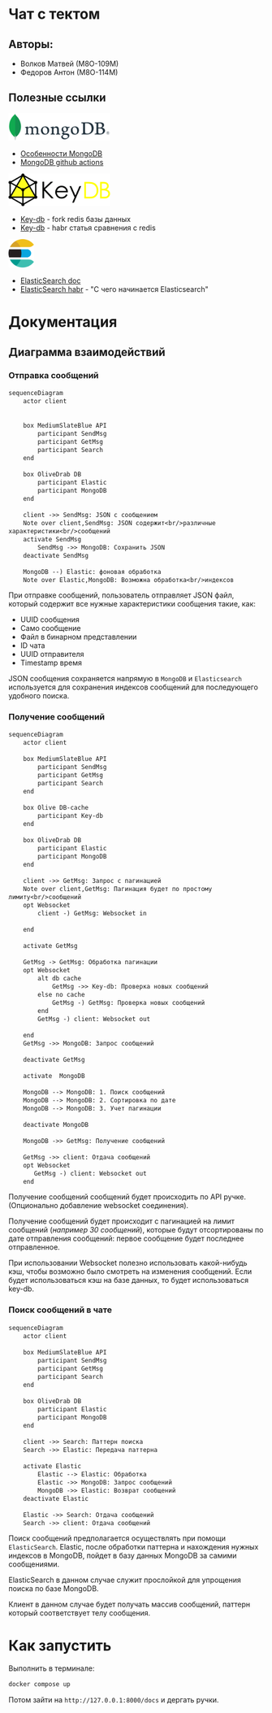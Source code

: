 # Чат с тектом
## Авторы:
- Волков Матвей (М8О-109М)
- Федоров Антон (М8О-114М)

## Полезные ссылки
<img src="./docs/imgs/MongoDB_Logo.svg" width="200"/>

- [Особенности MongoDB](https://mcs.mail.ru/blog/osobennosti-mongodb-kogda-baza-dannyh-vam-podhodit#)
- [MongoDB github actions](https://github.com/marketplace/actions/mongodb-in-github-actions)


<img src="./docs/imgs/keydb-seeklogo.com.svg" width="200"/>

- [Key-db](https://docs.keydb.dev/) - fork redis базы данных
- [Key-db](https://habr.com/ru/companies/flant/articles/478404/) - habr статья сравнения с redis

<img src="./docs/imgs/elasticsearch-seeklogo.com.svg" width="50"/>

- [ElasticSearch doc](https://www.elastic.co/guide/en/elasticsearch/reference/current/index.html)
- [ElasticSearch habr](https://habr.com/ru/articles/489924/) - "С чего начинается Elasticsearch"

# Документация
## Диаграмма взаимодействий

### Отправка сообщений

```mermaid
sequenceDiagram
    actor client


    box MediumSlateBlue API
        participant SendMsg
        participant GetMsg
        participant Search
    end

    box OliveDrab DB
        participant Elastic 
        participant MongoDB
    end

    client ->> SendMsg: JSON с сообщением
    Note over client,SendMsg: JSON содержит<br/>различные характеристики<br/>сообщений
    activate SendMsg
        SendMsg ->> MongoDB: Сохранить JSON
    deactivate SendMsg

    MongoDB --) Elastic: фоновая обработка 
    Note over Elastic,MongoDB: Возможна обработка<br/>индексов
```
При отправке сообщений, пользователь отправляет JSON файл, который содержит все нужные характеристики сообщения такие, как:
- UUID сообщения
- Само сообщение
- Файл в бинарном представлении
- ID чата
- UUID отправителя
- Timestamp время

JSON сообщения сохраняется напрямую в `MongoDB` и `Elasticsearch` используется для сохранения индексов сообщений для последующего удобного поиска.

### Получение сообщений
```mermaid
sequenceDiagram
    actor client

    box MediumSlateBlue API
        participant SendMsg
        participant GetMsg
        participant Search
    end

    box Olive DB-cache
        participant Key-db
    end

    box OliveDrab DB
        participant Elastic 
        participant MongoDB
    end

    client ->> GetMsg: Запрос с пагинацией
    Note over client,GetMsg: Пагинация будет по простому лимиту<br/>сообщений
    opt Websocket
        client -) GetMsg: Websocket in
        
    end

    activate GetMsg

    GetMsg -> GetMsg: Обработка пагинации
    opt Websocket
        alt db cache 
            GetMsg ->> Key-db: Проверка новых сообщений
        else no cache
            GetMsg -) GetMsg: Проверка новых сообщений
        end
        GetMsg -) client: Websocket out
        
    end
    GetMsg ->> MongoDB: Запрос сообщений

    deactivate GetMsg

    activate  MongoDB

    MongoDB --> MongoDB: 1. Поиск сообщений
    MongoDB --> MongoDB: 2. Сортировка по дате
    MongoDB --> MongoDB: 3. Учет пагинации

    deactivate MongoDB

    MongoDB ->> GetMsg: Получение сообщений

    GetMsg ->> client: Отдача сообщений
    opt Websocket
       GetMsg -) client: Websocket out
    end

```

Получение сообщений сообщений будет происходить по API ручке. (Опционально добавление websocket соединения).

Получение сообщений будет происходит с пагинацией на лимит сообщений (*например 30 сообщений*), которые будут отсортированы по дате отправления сообщений: первое сообщение будет последнее отправленное.

При использовании Websocket полезно использовать какой-нибудь кэш, чтобы возможно было смотреть на изменения сообщений.
Если будет использоваться кэш на базе данных, то будет использоваться key-db.

### Поиск сообщений в чате

```mermaid
sequenceDiagram
    actor client

    box MediumSlateBlue API
        participant SendMsg
        participant GetMsg
        participant Search
    end

    box OliveDrab DB
        participant Elastic 
        participant MongoDB
    end

    client ->> Search: Паттерн поиска
    Search ->> Elastic: Передача паттерна

    activate Elastic
        Elastic --> Elastic: Обработка
        Elastic ->> MongoDB: Запрос сообщений 
        MongoDB ->> Elastic: Возврат сообщений
    deactivate Elastic

    Elastic ->> Search: Отдача сообщений
    Search ->> client: Отдача сообщений

```
Поиск сообщений предполагается осуществлять при помощи `ElasticSearch`.
Elastic, после обработки паттерна и нахождения нужных индексов в MongoDB, пойдет в базу данных MongoDB за самими сообщениями.

ElasticSearch в данном случае служит прослойкой для упрощения поиска по базе MongoDB.

Клиент в данном случае будет получать массив сообщений, паттерн который соответствует телу сообщения.


# Как запустить
Выполнить в терминале:
```bash
docker compose up
```
Потом зайти на `http://127.0.0.1:8000/docs` и дергать ручки.